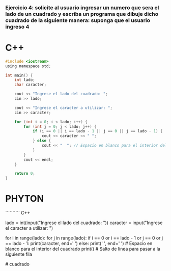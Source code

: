 
<h3> Ejercicio 4: solicite al usuario ingresar un numero que sera el lado de un cuadrado y escriba un
programa que dibuje dicho cuadrado de la siguiente manera: suponga que el usuario ingreso 4 </h3>

<H1>C++</H1>

``````C
#include <iostream>
using namespace std;

int main() {
    int lado;
    char caracter;

    cout << "Ingrese el lado del cuadrado: ";
    cin >> lado;

    cout << "Ingrese el caracter a utilizar: ";
    cin >> caracter;

    for (int i = 0; i < lado; i++) {
        for (int j = 0; j < lado; j++) {
            if (i == 0 || i == lado - 1 || j == 0 || j == lado - 1) {
                cout << caracter << " ";
            } else {
                cout << "  "; // Espacio en blanco para el interior del cuadrado
            }
        }
        cout << endl;
    }

    return 0;
}
``````

<h1>PHYTON </H1>
`````````` C++


lado = int(input("Ingrese el lado del cuadrado: "))
caracter = input("Ingrese el caracter a utilizar: ")

for i in range(lado):
    for j in range(lado):
        if i == 0 or i == lado - 1 or j == 0 or j == lado - 1:
            print(caracter, end=' ')
        else:
            print('  ', end=' ')  # Espacio en blanco para el interior del cuadrado
    print()  # Salto de línea para pasar a la siguiente fila



#   c u a d r a d o  
 